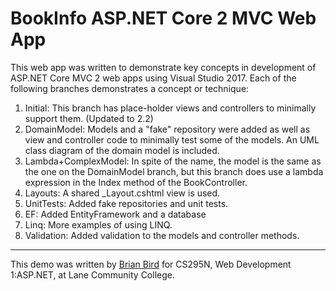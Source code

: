 # BookInfo ASP.NET Core 2 MVC Web App
This web app was written to demonstrate key concepts in development of ASP.NET Core MVC 2 web apps using Visual Studio 2017.
Each of the following branches demonstrates a concept or technique:

1. Initial: This branch has place-holder views and controllers to minimally support them. (Updated to 2.2)
2. DomainModel: Models and a "fake" repository were added as well as view and controller code to minimally test some of the models. An UML class diagram of the domain model is included.
3. Lambda+ComplexModel: In spite of the name, the model is the same as the one on the DomainModel branch, but this branch does use a lambda expression in the Index method of the BookController.
4. Layouts: A shared _Layout.cshtml view is used.
5. UnitTests: Added fake repositories and unit tests.
6. EF: Added EntityFramework and a database
7. Linq: More examples of using LINQ.
8. Validation: Added validation to the models and controller methods.

----

This demo was written by [Brian Bird](https://birdsbits.blog) for CS295N, Web Development 1:ASP.NET, at Lane Community College.
